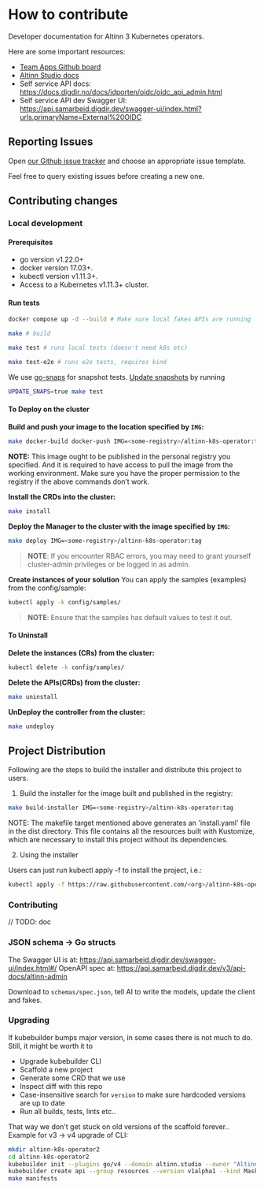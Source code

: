 # How to contribute

Developer documentation for Altinn 3 Kubernetes operators.

Here are some important resources:

* [Team Apps Github board](https://github.com/orgs/Altinn/projects/39/views/2)
* [Altinn Studio docs](https://docs.altinn.studio/)
* Self service API docs: https://docs.digdir.no/docs/idporten/oidc/oidc_api_admin.html
* Self service API dev Swagger UI: https://api.samarbeid.digdir.dev/swagger-ui/index.html?urls.primaryName=External%20OIDC

## Reporting Issues

Open [our Github issue tracker](https://github.com/Altinn/altinn-k8s-operator/issues/new/choose)
and choose an appropriate issue template.

Feel free to query existing issues before creating a new one.

## Contributing changes

### Local development

#### Prerequisites
- go version v1.22.0+
- docker version 17.03+.
- kubectl version v1.11.3+.
- Access to a Kubernetes v1.11.3+ cluster.

#### Run tests

```sh
docker compose up -d --build # Make sure local fakes APIs are running

make # build

make test # runs local tests (doesn't need k8s etc)

make test-e2e # runs e2e tests, requires kind
```

We use [go-snaps](https://github.com/gkampitakis/go-snaps) for snapshot tests.
[Update snapshots](https://github.com/gkampitakis/go-snaps?tab=readme-ov-file#update-snapshots) by running

```sh
UPDATE_SNAPS=true make test
```

#### To Deploy on the cluster
**Build and push your image to the location specified by `IMG`:**

```sh
make docker-build docker-push IMG=<some-registry>/altinn-k8s-operator:tag
```

**NOTE:** This image ought to be published in the personal registry you specified.
And it is required to have access to pull the image from the working environment.
Make sure you have the proper permission to the registry if the above commands don’t work.

**Install the CRDs into the cluster:**

```sh
make install
```

**Deploy the Manager to the cluster with the image specified by `IMG`:**

```sh
make deploy IMG=<some-registry>/altinn-k8s-operator:tag
```

> **NOTE**: If you encounter RBAC errors, you may need to grant yourself cluster-admin
privileges or be logged in as admin.

**Create instances of your solution**
You can apply the samples (examples) from the config/sample:

```sh
kubectl apply -k config/samples/
```

>**NOTE**: Ensure that the samples has default values to test it out.

#### To Uninstall
**Delete the instances (CRs) from the cluster:**

```sh
kubectl delete -k config/samples/
```

**Delete the APIs(CRDs) from the cluster:**

```sh
make uninstall
```

**UnDeploy the controller from the cluster:**

```sh
make undeploy
```

## Project Distribution

Following are the steps to build the installer and distribute this project to users.

1. Build the installer for the image built and published in the registry:

```sh
make build-installer IMG=<some-registry>/altinn-k8s-operator:tag
```

NOTE: The makefile target mentioned above generates an 'install.yaml'
file in the dist directory. This file contains all the resources built
with Kustomize, which are necessary to install this project without
its dependencies.

2. Using the installer

Users can just run kubectl apply -f <URL for YAML BUNDLE> to install the project, i.e.:

```sh
kubectl apply -f https://raw.githubusercontent.com/<org>/altinn-k8s-operator/<tag or branch>/dist/install.yaml
```

### Contributing

// TODO: doc

### JSON schema -> Go structs

The Swagger UI is at: https://api.samarbeid.digdir.dev/swagger-ui/index.html#/
OpenAPI spec at: https://api.samarbeid.digdir.dev/v3/api-docs/altinn-admin

Download to `schemas/spec.json`, tell AI to write the models, update the client and fakes.

### Upgrading

If kubebuilder bumps major version, in some cases there is not much to do. Still, it might be worth it to

* Upgrade kubebuilder CLI
* Scaffold a new project
* Generate some CRD that we use
* Inspect diff with this repo
* Case-insensitive search for `version` to make sure hardcoded versions are up to date
* Run all builds, tests, lints etc.. 

That way we don't get stuck on old versions of the scaffold forever..
Example for v3 -> v4 upgrade of CLI:

```sh
mkdir altinn-k8s-operator2
cd altinn-k8s-operator2
kubebuilder init --plugins go/v4 --domain altinn.studio --owner "Altinn" --repo "github.com/Altinn/altinn-k8s-operator" --project-name "altinn-k8s-operator"
kubebuilder create api --group resources --version v1alpha1 --kind MaskinportenClient
make manifests
```
